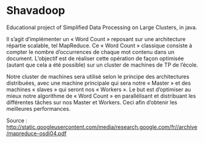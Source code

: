 # Shavadoop
Educational project of Simplified Data Processing on Large Clusters, in java.

Il s’agit d’implémenter un « Word Count » reposant sur une architecture répartie scalable, tel MapReduce. Ce « Word Count » classique consiste à compter le nombre d’occurrences de chaque mot contenu dans un document. L’objectif est de réaliser cette opération de façon optimisée (autant que cela a été possible) sur un cluster de machines de TP de l’école.

Notre cluster de machines sera utilisé selon le principe des architectures distribuées, avec une machine principale qui sera notre « Master » et des machines « slaves » qui seront nos « Workers ». Le but est d’optimiser au mieux notre algorithme de « Word Count » en parallélisant et distribuant les différentes tâches sur nos Master et Workers. Ceci afin d’obtenir les meilleures performances. 

Source : http://static.googleusercontent.com/media/research.google.com/fr//archive/mapreduce-osdi04.pdf
